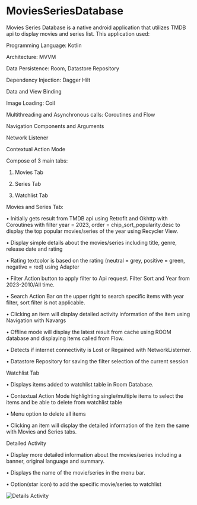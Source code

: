 # MoviesSeriesDatabase

Movies Series Database is a native android application that utilizes TMDB api to display movies and series list. This application used:

Programming Language: Kotlin

Architecture: MVVM

Data Persistence: Room, Datastore Repository

Dependency Injection: Dagger Hilt

Data and View Binding

Image Loading: Coil

Multithreading and Asynchronous calls: Coroutines and Flow

Navigation Components and Arguments

Network Listener

Contextual Action Mode



Compose of 3 main tabs:

1.	Movies Tab

2.	Series Tab

3.	Watchlist Tab



Movies and Series Tab:

•	Initially gets result from TMDB api using Retrofit and Okhttp with Coroutines with filter year = 2023, order = chip_sort_popularity.desc to display the top popular movies/series of the year using Recycler View.

•	Display simple details about the movies/series including title, genre, release date and rating

•	Rating textcolor is based on the rating (neutral = grey, positive = green, negative = red) using Adapter

•	Filter Action button to apply filter to Api request. Filter Sort and Year from 2023-2010/All time.

•	Search Action Bar on the upper right to search specific items with year filter, sort filter is not applicable. 

•	Clicking an item will display detailed activity information of the item using Navigation with Navargs

•	Offline mode will display the latest result from cache using ROOM database and displaying items called from Flow.

•	Detects if internet connectivity is Lost or Regained with NetworkListerner.

•	Datastore Repository for saving the filter selection of the current session



Watchlist Tab

•	Displays items added to watchlist table in Room Database.

•	Contextual Action Mode highlighting single/multiple items to select the items and be able to delete from watchlist table

•	Menu option to delete all items

•	Clicking an item will display the detailed information of the item the same with Movies and Series tabs.



Detailed Activity

•	Display more detailed information about the movies/series including a banner, original language and summary.

•	Displays the name of the movie/series in the menu bar.

•	Option(star icon) to add the specific movie/series to watchlist

![Details Activity](https://github.com/AppLyPlugin/MoviesSeriesDatabase/assets/5298665/6e023344-48e1-4f0f-af97-8e373a435be3)
